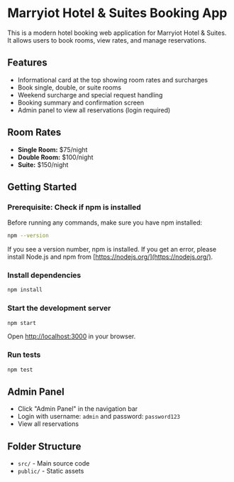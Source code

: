 # Marryiot Hotel & Suites Booking App

This is a modern hotel booking web application for Marryiot Hotel & Suites. It allows users to book rooms, view rates, and manage reservations.

## Features

- Informational card at the top showing room rates and surcharges
- Book single, double, or suite rooms
- Weekend surcharge and special request handling
- Booking summary and confirmation screen
- Admin panel to view all reservations (login required)

## Room Rates

- **Single Room:** $75/night
- **Double Room:** $100/night
- **Suite:** $150/night

## Getting Started

### Prerequisite: Check if npm is installed

Before running any commands, make sure you have npm installed:

```bash
npm --version
```

If you see a version number, npm is installed.
If you get an error, please install Node.js and npm from [https://nodejs.org/](https://nodejs.org/).

### Install dependencies

```bash
npm install
```

### Start the development server

```bash
npm start
```

Open [http://localhost:3000](http://localhost:3000) in your browser.

### Run tests

```bash
npm test
```

## Admin Panel

- Click "Admin Panel" in the navigation bar
- Login with username: `admin` and password: `password123`
- View all reservations

## Folder Structure

- `src/` - Main source code
- `public/` - Static assets
